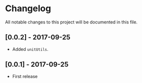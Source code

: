 # Changelog

All notable changes to this project will be documented in this file.

## [0.0.2] - 2017-09-25

- Added `unitUtils`.

## [0.0.1] - 2017-09-25

- First release
